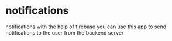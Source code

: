# notifications
notifications with the help of firebase
you can use this app to send notifications to the user from the backend server

